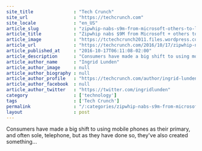 ```yaml
---
site_title               : "Tech Crunch"
site_url                 : "https://techcrunch.com"
site_locale              : "en_US"
article_slug             : "zipwhip-nabs-s9m-from-microsoft-others-to-let-landlines-send-and-receive-sms-texts"
article_title            : "Zipwhip nabs $9M from Microsoft + others to let landlines send and receive SMS texts"
article_image            : "https://tctechcrunch2011.files.wordpress.com/2016/10/zipwhip-app.jpg?w=764&h=400&crop=1"
article_url              : "https://techcrunch.com/2016/10/17/zipwhip-nabs-9m-from-microsoft-more-to-let-any-number-send-and-receive-sms-texts/"
article_published_at     : "2016-10-17T06:11:08-02:00"
article_description      : "Consumers have made a big shift to using mobile phones as their primary, and often sole, telephone, but as they have done so, they've also created something..."
article_author_name      : "Ingrid Lunden"
article_author_image     : null
article_author_biography : null
article_author_profile   : "https://techcrunch.com/author/ingrid-lunden/"
article_author_facebook  : null
article_author_twitter   : "https://twitter.com/ingridlunden"
category                 : ['technology']
tags                     : ['Tech Crunch']
permalink                : "/:categories/zipwhip-nabs-s9m-from-microsoft-others-to-let-landlines-send-and-receive-sms-texts/"
layout                   : post
---
```


Consumers have made a big shift to using mobile phones as their primary, and often sole, telephone, but as they have done so, they've also created something...

